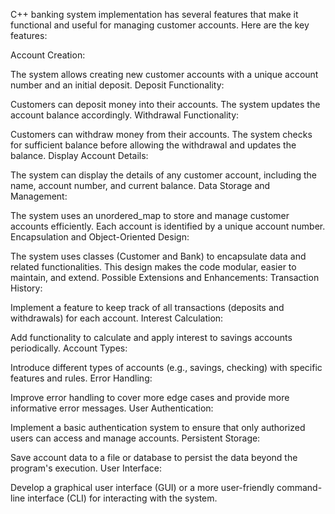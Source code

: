  C++ banking system implementation has several features that make it functional and useful for managing customer accounts. Here are the key features:

Account Creation:

The system allows creating new customer accounts with a unique account number and an initial deposit.
Deposit Functionality:

Customers can deposit money into their accounts.
The system updates the account balance accordingly.
Withdrawal Functionality:

Customers can withdraw money from their accounts.
The system checks for sufficient balance before allowing the withdrawal and updates the balance.
Display Account Details:

The system can display the details of any customer account, including the name, account number, and current balance.
Data Storage and Management:

The system uses an unordered_map to store and manage customer accounts efficiently.
Each account is identified by a unique account number.
Encapsulation and Object-Oriented Design:

The system uses classes (Customer and Bank) to encapsulate data and related functionalities.
This design makes the code modular, easier to maintain, and extend.
Possible Extensions and Enhancements:
Transaction History:

Implement a feature to keep track of all transactions (deposits and withdrawals) for each account.
Interest Calculation:

Add functionality to calculate and apply interest to savings accounts periodically.
Account Types:

Introduce different types of accounts (e.g., savings, checking) with specific features and rules.
Error Handling:

Improve error handling to cover more edge cases and provide more informative error messages.
User Authentication:

Implement a basic authentication system to ensure that only authorized users can access and manage accounts.
Persistent Storage:

Save account data to a file or database to persist the data beyond the program's execution.
User Interface:

Develop a graphical user interface (GUI) or a more user-friendly command-line interface (CLI) for interacting with the system.
